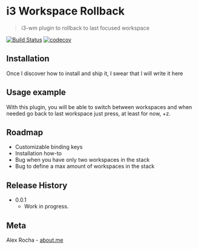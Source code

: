 # i3 Workspace Rollback
> i3-wm plugin to rollback to last focused workspace

[![Build Status](https://travis-ci.org/alexrochas/i3-workspace-rollback.svg?branch=master)](https://travis-ci.org/alexrochas/i3-workspace-rollback)
[![codecov](https://codecov.io/gh/alexrochas/i3-workspace-rollback/branch/master/graph/badge.svg)](https://codecov.io/gh/alexrochas/i3-workspace-rollback)

## Installation 

Once I discover how to install and ship it, I swear that I will write it here

## Usage example

With this plugin, you will be able to switch between workspaces and when needed go back to last workspace just press, at least for now, <Mod4>+z.

## Roadmap

* Customizable binding keys
* Installation how-to
* Bug when you have only two workspaces in the stack
* Bug to define a max amount of workspaces in the stack

## Release History

* 0.0.1
    * Work in progress.

## Meta

Alex Rocha - [about.me](http://about.me/alex.rochas)
